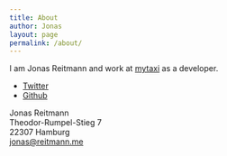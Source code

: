 ```yaml
---
title: About
author: Jonas 
layout: page
permalink: /about/
---
```


I am Jonas Reitmann and work at [mytaxi](http://mytaxi.com/) as a developer.

* [Twitter](https://twitter.com/jonicious)
* [Github](https://github.com/jonicious)

Jonas Reitmann  
Theodor-Rumpel-Stieg 7  
22307 Hamburg  
<jonas@reitmann.me>
